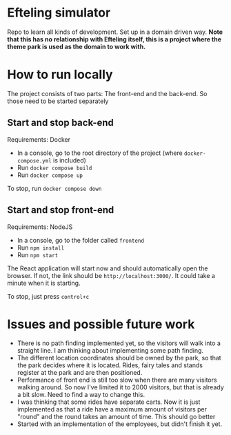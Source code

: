 # Efteling simulator
Repo to learn all kinds of development. Set up in a domain driven way. **Note that this has no relationship with Efteling itself, this is a project where the theme park is used as the domain to work with.**

# How to run locally

The project consists of two parts: The front-end and the back-end. So those need to be started separately

## Start and stop back-end

Requirements: Docker

- In a console, go to the root directory of the project (where `docker-compose.yml` is included)
- Run `docker compose build`
- Run `docker compose up`

To stop, run `docker compose down`

## Start and stop front-end

Requirements: NodeJS

- In a console, go to the folder called `frontend`
- Run `npm install`
- Run `npm start`

The React application will start now and should automatically open the browser. If not, the link should be `http://localhost:3000/`. It could take a minute when it is starting.

To stop, just press `control+c`

# Issues and possible future work

* There is no path finding implemented yet, so the visitors will walk into a straight line. I am thinking about implementing some path finding.
* The different location coordinates should be owned by the park, so that the park decides where it is located. Rides, fairy tales and stands register at the park and are then positioned.
* Performance of front end is still too slow when there are many visitors walking around. So now I've limited it to 2000 visitors, but that is already a bit slow. Need to find a way to change this.
* I was thinking that some rides have separate carts. Now it is just implemented as that a ride have a maximum amount of visitors per "round" and the round takes an amount of time. This should go better
* Started with an implementation of the employees, but didn't finish it yet.